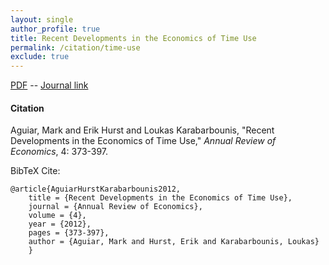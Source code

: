 ```yaml
---
layout: single 
author_profile: true 
title: Recent Developments in the Economics of Time Use 
permalink: /citation/time-use
exclude: true
---
```


[PDF](https://markaguiar.github.io/files/shadow_with_online_appendix.pdf) -- [Journal link](https://doi.org/10.1146/annurev-economics-111809-125129)
#### Citation

Aguiar, Mark and Erik Hurst and Loukas Karabarbounis, "Recent Developments in the Economics of Time Use," *Annual Review of Economics*, 4: 373-397.



BibTeX Cite:

	@article{AguiarHurstKarabarbounis2012,
		title = {Recent Developments in the Economics of Time Use},
		journal = {Annual Review of Economics},
		volume = {4},
		year = {2012},
		pages = {373-397},
		author = {Aguiar, Mark and Hurst, Erik and Karabarbounis, Loukas}
		}